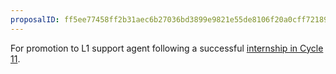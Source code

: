 ```yaml
---
proposalID: ff5ee77458ff2b31aec6b27036bd3899e9821e55de8106f20a0cff7218976451
---
```


For promotion to L1 support agent following a successful [internship in Cycle 11](https://bisq.wiki/Support_Agent#Internship).
